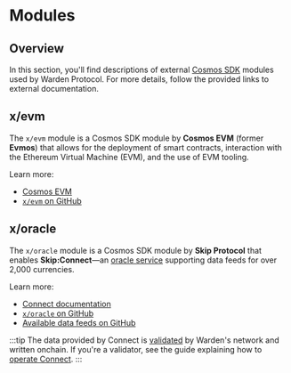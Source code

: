 ﻿---
sidebar_position: 4
---

# Modules

## Overview

In this section, you'll find descriptions of external [Cosmos SDK](https://docs.cosmos.network) modules used by Warden Protocol. For more details, follow the provided links to external documentation.

## x/evm

The `x/evm` module is a Cosmos SDK module by **Cosmos EVM** (former **Evmos**) that allows for the deployment of smart contracts, interaction with the Ethereum Virtual Machine (EVM), and the use of EVM tooling.

Learn more:

- [Cosmos EVM](https://evm.cosmos.network)
- [`x/evm` on GitHub](https://github.com/evmos/ethermint/tree/v0.22.0/x/evm)

## x/oracle

The `x/oracle` module is a Cosmos SDK module by **Skip Protocol** that enables **Skip:Connect**—an [oracle service](glossary#oracle-service) supporting data feeds for over 2,000 currencies.

Learn more:

- [Connect documentation](https://docs.skip.build/connect/introduction)
- [`x/oracle` on GitHub](https://github.com/warden-protocol/connect/tree/main/x/oracle)
- [Available data feeds on GitHub](https://github.com/warden-protocol/connect/blob/30bf58f5ad6dcf417a3747b7cfffdc637ae3c70f/cmd/constants/markets.go#L1615)

:::tip
The data provided by Connect is [validated](glossary#validator) by Warden's network and written onchain. If you're a validator, see the guide explaining how to [operate Connect](/operate-a-node/operate-skip-connect).
:::
